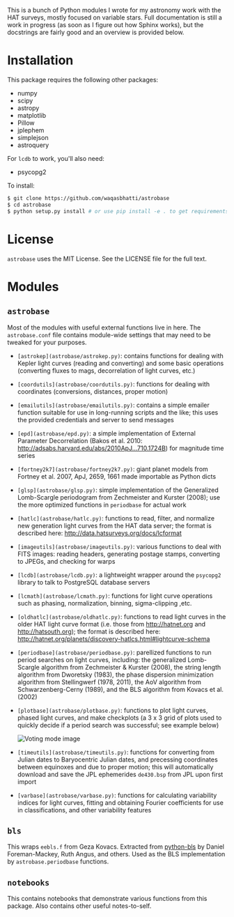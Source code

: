 This is a bunch of Python modules I wrote for my astronomy work with the HAT
surveys, mostly focused on variable stars. Full documentation is still a work in
progress (as soon as I figure out how Sphinx works), but the docstrings are
fairly good and an overview is provided below.

# Installation

This package requires the following other packages:

- numpy
- scipy
- astropy
- matplotlib
- Pillow
- jplephem
- simplejson
- astroquery

For ```lcdb``` to work, you'll also need:

- psycopg2

To install:

```bash
$ git clone https://github.com/waqasbhatti/astrobase
$ cd astrobase
$ python setup.py install # or use pip install -e . to get requirements as well
```


# License

```astrobase``` uses the MIT License. See the LICENSE file for the full text.


# Modules

## ```astrobase```

Most of the modules with useful external functions live in here. The
```astrobase.conf``` file contains module-wide settings that may need to be
tweaked for your purposes.

- ```[astrokep](astrobase/astrokep.py)```: contains functions for dealing with
  Kepler light curves (reading and converting) and some basic operations
  (converting fluxes to mags, decorrelation of light curves, etc.)

- ```[coordutils](astrobase/coordutils.py)```: functions for dealing with
  coordinates (conversions, distances, proper motion)

- ```[emailutils](astrobase/emailutils.py)```: contains a simple emailer
  function suitable for use in long-running scripts and the like; this uses the
  provided credentials and server to send messages

- ```[epd](astrobase/epd.py)```: a simple implementation of External Parameter
  Decorrelation (Bakos et al. 2010:
  http://adsabs.harvard.edu/abs/2010ApJ...710.1724B) for magnitude time series

- ```[fortney2k7](astrobase/fortney2k7.py)```: giant planet models from Fortney
  et al. 2007, ApJ, 2659, 1661 made importable as Python dicts

- ```[glsp](astrobase/glsp.py)```: simple implementation of the Generalized
  Lomb-Scargle periodogram from Zechmeister and Kurster (2008); use the more
  optimized functions in ```periodbase``` for actual work

- ```[hatlc](astrobase/hatlc.py)```: functions to read, filter, and normalize
  new generation light curves from the HAT data server; the format is described
  here: http://data.hatsurveys.org/docs/lcformat

- ```[imageutils](astrobase/imageutils.py)```: various functions to deal with
  FITS images: reading headers, generating postage stamps, converting to JPEGs,
  and checking for warps

- ```[lcdb](astrobase/lcdb.py)```: a lightweight wrapper around the
  ```psycopg2``` library to talk to PostgreSQL database servers

- ```[lcmath](astrobase/lcmath.py)```: functions for light curve operations such
  as phasing, normalization, binning, sigma-clipping ,etc.

- ```[oldhatlc](astrobase/oldhatlc.py)```: functions to read light curves in the
  older HAT light curve format (i.e. those from http://hatnet.org and
  http://hatsouth.org); the format is described here:
  http://hatnet.org/planets/discovery-hatlcs.html#lightcurve-schema

- ```[periodbase](astrobase/periodbase.py)```: parellized functions to run
  period searches on light curves, including: the generalized Lomb-Scargle
  algorithm from Zechmeister & Kurster (2008), the string length algorithm from
  Dworetsky (1983), the phase dispersion minimization algorithm from
  Stellingwerf (1978, 2011), the AoV algorithm from Schwarzenberg-Cerny (1989),
  and the BLS algorithm from Kovacs et al. (2002)

- ```[plotbase](astrobase/plotbase.py)```: functions to plot light curves,
  phased light curves, and make checkplots (a 3 x 3 grid of plots used to
  quickly decide if a period search was successful; see example below)

  ![Voting mode image](astrobase/data/checkplot-example.png?raw=true)

- ```[timeutils](astrobase/timeutils.py)```: functions for converting from
  Julian dates to Baryocentric Julian dates, and precessing coordinates between
  equinoxes and due to proper motion; this will automatically download and save
  the JPL ephemerides ```de430.bsp``` from JPL upon first import

- ```[varbase](astrobase/varbase.py)```: functions for calculating variability
  indices for light curves, fitting and obtaining Fourier coefficients for use
  in classifications, and other variability features

## ``bls``

This wraps ```eebls.f``` from Geza Kovacs. Extracted from
[python-bls](http://github.com/dfm/python-bls) by Daniel Foreman-Mackey, Ruth
Angus, and others. Used as the BLS implementation by ```astrobase.periodbase```
functions.

## ```notebooks```

This contains notebooks that demonstrate various functions from this
package. Also contains other useful notes-to-self.
